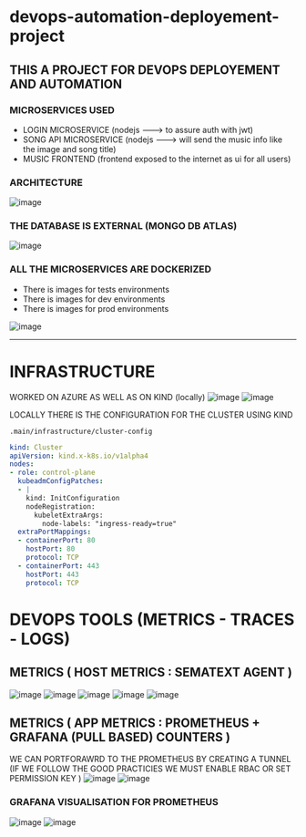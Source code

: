 # devops-automation-deployement-project

## THIS A PROJECT FOR DEVOPS DEPLOYEMENT AND AUTOMATION 

### MICROSERVICES USED 

- LOGIN MICROSERVICE (nodejs ---> to assure auth with jwt)
- SONG API MICROSERVICE (nodejs ---> will send the music info like the image and song title)
- MUSIC FRONTEND (frontend exposed to the internet as ui for all users)


### ARCHITECTURE 

![image](https://user-images.githubusercontent.com/60293387/212919854-3962f277-5942-4aa9-98ec-45e01d2a30d7.png)


### THE DATABASE IS EXTERNAL (MONGO DB ATLAS)
![image](https://user-images.githubusercontent.com/60293387/212920834-59e8790e-0b5d-4f37-8654-adcf1e82b9fd.png)


### ALL THE MICROSERVICES ARE DOCKERIZED

- There is images for tests environments 
- There is images for dev environments 
- There is images for prod environments

![image](https://user-images.githubusercontent.com/60293387/212921515-a3003156-3c07-464f-b564-540ba90fd4a1.png)

<hr/>

# INFRASTRUCTURE 
WORKED ON AZURE AS WELL AS ON KIND (locally)
![image](https://user-images.githubusercontent.com/60293387/212924196-8a451cde-4ccd-490e-90ba-6d19dcda5929.png)
![image](https://user-images.githubusercontent.com/60293387/212924489-78af37fb-4785-489d-a400-d6b9d82e9365.png)


 
LOCALLY THERE IS THE CONFIGURATION FOR THE CLUSTER USING KIND

`.main/infrastructure/cluster-config`

```yml
kind: Cluster
apiVersion: kind.x-k8s.io/v1alpha4
nodes:
- role: control-plane
  kubeadmConfigPatches:
  - |
    kind: InitConfiguration
    nodeRegistration:
      kubeletExtraArgs:
        node-labels: "ingress-ready=true"
  extraPortMappings:
  - containerPort: 80
    hostPort: 80
    protocol: TCP
  - containerPort: 443
    hostPort: 443
    protocol: TCP

```
# DEVOPS TOOLS (METRICS - TRACES - LOGS)

## METRICS ( HOST METRICS : SEMATEXT AGENT ) 
![image](https://user-images.githubusercontent.com/60293387/212927113-48906461-7135-4c68-86b9-2ec1234bd7ec.png)
![image](https://user-images.githubusercontent.com/60293387/212927224-e22198a3-c158-4010-b996-4032c9fe1f15.png)
![image](https://user-images.githubusercontent.com/60293387/212927347-3819b161-123d-454b-b29d-96fb24696923.png)
![image](https://user-images.githubusercontent.com/60293387/212927588-96922350-86cf-454a-a598-03133c75e1be.png)
![image](https://user-images.githubusercontent.com/60293387/212927741-ee5b6356-4787-49b6-823e-1068f58bfaa6.png)

## METRICS ( APP METRICS : PROMETHEUS + GRAFANA (PULL BASED) COUNTERS ) 
WE CAN PORTFORAWRD TO THE PROMETHEUS BY CREATING A TUNNEL (IF WE FOLLOW THE GOOD PRACTICIES WE MUST ENABLE RBAC OR SET PERMISSION KEY )
![image](https://user-images.githubusercontent.com/60293387/212928996-fc36c639-5be0-48e8-8615-dc816bef75ab.png)
![image](https://user-images.githubusercontent.com/60293387/212929210-28ecf9e7-b60f-4a9a-9d3d-80473b46913d.png)
###  GRAFANA VISUALISATION FOR PROMETHEUS
![image](https://user-images.githubusercontent.com/60293387/212929910-afe957d4-6841-4fe4-a2e0-b298a7080b81.png)
![image](https://user-images.githubusercontent.com/60293387/212930654-ca15a6ff-9d55-4911-8c53-ebc4c6596ae1.png)


